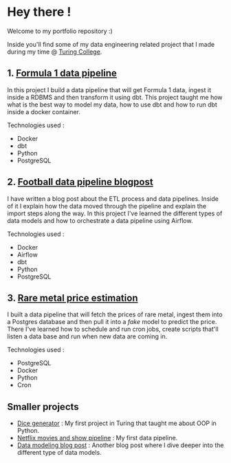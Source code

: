 # Hey there !
Welcome to my portfolio repository :) 


Inside you'll find some of my data engineering related project that I made during my time @ [Turing College](https://www.turingcollege.com/).

## 1. [Formula 1 data pipeline](./dbt/M3S2-Formula1_Data_Pipeline)
In this project I build a data pipeline that will get Formula 1 data, ingest it inside a RDBMS and then transform it using dbt.
This project taught me how what is the best way to model my data, how to use dbt and how to run dbt inside a docker container.

Technologies used : 
* Docker
* dbt
* Python
* PostgreSQL

## 2. [Football data pipeline blogpost](Airflow/M3Capstone-Football_data_pipeline)
I have written a blog post about the ETL process and data pipelines. Inside of it I explain how the data moved through the pipeline and explain the import steps along the way.
In this project I've learned the different types of data models and how to orchestrate a data pipeline using Airflow.

Technologies used : 
* Docker
* Airflow
* dbt
* Python
* PostgreSQL

## 3. [Rare metal price estimation](Python/M2Capstone-Metal_pipeline)
I built a data pipeline that will fetch the prices of rare metal, ingest them into a Postgres database and then pull it into a *fake* model to predict the price.
There I've learned how to schedule and run cron jobs, create scripts that'll listen a data base and run when new data are coming in.

Technologies used : 
* PostgreSQL
* Docker
* Python
* Cron

## Smaller projects

* [Dice generator](Python/M1S1-DiceGenerator) : My first project in Turing that taught me about OOP in Python.
* [Netflix movies and show pipeline](Python/M1Capstone-NetflixDatabase) : My first data pipeline.
* [Data modeling blog post](dbt/M3S2-Data_Modeling_Blogpost) : Another blog post where I dive deeper into the different type of data models.




